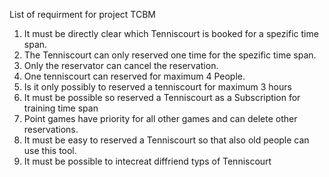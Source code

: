 List of requirment for project TCBM
1.	It must be directly clear which Tenniscourt is booked for a spezific time span.
2.	The Tenniscourt can only reserved one time for the spezific time span.
3.	Only the reservator can cancel the reservation.
4.	One tenniscourt can reserved for maximum 4 People.
5.	Is it only possibly to reserved a tenniscourt for maximum 3 hours 
6.	It must be possible so reserved a Tenniscourt as a Subscription for training time span
7.	Point games have priority for all other games and can delete other reservations. 
8.	It must be easy to reserved a Tenniscourt so that also old people can use this tool.
9.	It must be possible to intecreat diffriend typs of Tenniscourt
